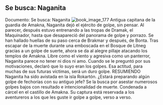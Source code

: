 ## Se busca: Naganita
Documento: Se busca: Naganita
![book_image_177](https://media.discordapp.net/attachments/1105643336989159555/1105647824210763857/177.jpg)
Antigua capitana de la guardia de Amakna, Naganita dejó el ejército de golpe, sin pensar. Al parecer, después estuvo entrenando a las tropas de Dramak, el Maquinador, hasta que desapareció del panorama de golpe y porrazo. Se han hallado huellas de su paso cerca de Brakmar y después, de Bonta. Tras escapar de la muerte durante una emboscada en el Bosque de Litneg gracias a un golpe de suerte, ahora se da al alegre pillaje atacando los templos de Amakna. Libre como el viento y agresiva como un panterror, Naganita parece no tener ni dios ni amo. Cuando se le preguntó por sus motivaciones, declaró que lo suyo eran los golpes. Esa actitud, para muchas de sus futuras víctimas, será un duro golpe.
RESUMIENDO
Naganita ha sido avistada en la isla Rokartón. ¿Estará preparando algún golpe de fechorías con su antiguo jefe?
Se la busca por asestar numerosos golpes bajos con resultado e intencionalidad de muerte.
Condenada a cárcel en el castillo de Amakna.
Su captura está reservada a los aventureros a los que les guste ir golpe a golpe, verso a verso.
